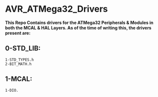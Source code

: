 # AVR_ATMega32_Drivers
**This Repo Contains drivers for the ATMega32 Peripherals &amp; Modules in both the MCAL &amp; HAL Layers.
As of the time of writing this, the drivers present are:**  
## 0-STD_LIB:
	1-STD_TYPES.h
	2-BIT_MATH.h

## 1-MCAL:  
	1-DIO.
